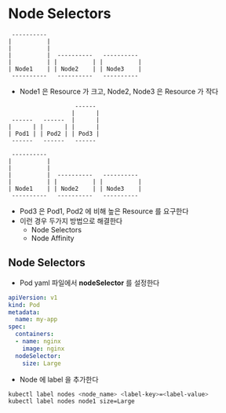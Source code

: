 # Node Selectors

```
 ----------                            
|          |                           
|          |                           
|          |  ----------   ----------  
|          | |          | |          | 
| Node1    | | Node2    | | Node3    | 
 ----------   ----------   ----------  
```

* Node1 은 Resource 가 크고, Node2, Node3 은 Resource 가 작다

```
                   ------  
                  |      | 
 ------   ------  |      | 
|      | |      | |      | 
| Pod1 | | Pod2 | | Pod3 | 
 ------   ------   ------  

 ----------                            
|          |                           
|          |                           
|          |  ----------   ----------  
|          | |          | |          | 
| Node1    | | Node2    | | Node3    | 
 ----------   ----------   ----------  
```

* Pod3 은 Pod1, Pod2 에 비해 높은 Resource 를 요구한다
* 이런 경우 두가지 방법으로 해결한다 
    * Node Selectors
    * Node Affinity

## Node Selectors

* Pod yaml 파일에서 **nodeSelector** 를 설정한다

```yml
apiVersion: v1
kind: Pod
metadata:
  name: my-app
spec:
  containers:
  - name: nginx
    image: nginx
  nodeSelector:
    size: Large
```

* Node 에 label 을 추가한다

```bash
kubectl label nodes <node_name> <label-key>=<label-value>
kubectl label nodes node1 size=Large
```

